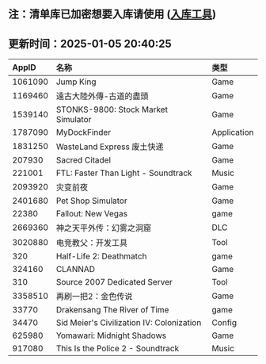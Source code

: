 ## 注：清单库已加密想要入库请使用 ([入库工具](https://github.com/BlankTMing/ManifestAutoUpdate/releases))

## 更新时间：2025-01-05 20:40:25
| AppID | 名称 | 类型  |
| :-------------------- | :----------------------------- | :----------- |
| 1061090 | Jump King| Game |
| 1169460 | 遠古大陸外傳-古道的盡頭| Game |
| 1539140 | STONKS-9800: Stock Market Simulator| Game |
| 1787090 | MyDockFinder| Application |
| 1831250 | WasteLand Express 废土快递| Game |
| 207930 | Sacred Citadel| Game |
| 221001 | FTL: Faster Than Light - Soundtrack| Music |
| 2093920 | 灾变前夜| Game |
| 2401680 | Pet Shop Simulator| Game |
| 22380 | Fallout: New Vegas| game |
| 2669360 | 神之天平外传：幻雾之洞窟| DLC |
| 3020880 | 电竞教父：开发工具| Tool |
| 320 | Half-Life 2: Deathmatch| game |
| 324160 | CLANNAD| Game |
| 310 | Source 2007 Dedicated Server| Tool |
| 3358510 | 再刷一把2：金色传说| Game |
| 33770 | Drakensang The River of Time| game |
| 34470 | Sid Meier's Civilization IV: Colonization| Config |
| 625980 | Yomawari: Midnight Shadows| Game |
| 917080 | This Is the Police 2 - Soundtrack| Music |
